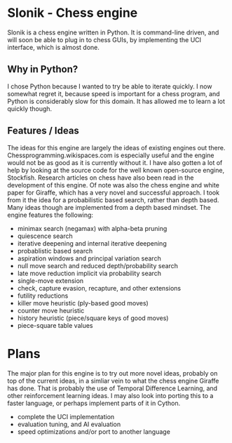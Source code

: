# Slonik - Chess engine
Slonik is a chess engine written in Python. It is command-line driven, and will soon be able to plug in to chess GUIs, by implementing the UCI interface, which is almost done.

## Why in Python?
I chose Python because I wanted to try be able to iterate quickly. I now somewhat regret it, because speed is important for a chess program, and Python is considerably slow for this domain. It has allowed me to learn a lot quickly though.

## Features / Ideas
The ideas for this engine are largely the ideas of existing engines out there. Chessprogramming.wikispaces.com is especially useful and the engine would not be as good as it is currently without it. I have also gotten a lot of help by looking at the source code for the well known open-source engine, Stockfish. Research articles on chess have also been read in the development of this engine. Of note was also the chess engine and white paper for Giraffe, which has a very novel and successful approach. I took from it the idea for a probabilistic based search, rather than depth based. Many ideas though are implemented from a depth based mindset. The engine features the following:

- minimax search (negamax) with alpha-beta pruning
- quiescence search
- iterative deepening and internal iterative deepening
- probablistic based search
- aspiration windows and principal variation search
- null move search and reduced depth/probability search
- late move reduction implicit via probability search
- single-move extension
- check, capture evasion, recapture, and other extensions
- futility reductions
- killer move heuristic (ply-based good moves)
- counter move heuristic
- history heuristic (piece/square keys of good moves)
- piece-square table values

# Plans
The major plan for this engine is to try out more novel ideas, probably on top of the current ideas, in a simliar vein to what the chess engine Giraffe has done. That is probably the use of Temporal Difference Learning, and other reinforcement learning ideas. I may also look into porting this to a faster language, or perhaps implement parts of it in Cython.

- complete the UCI implementation
- evaluation tuning, and AI evaluation
- speed optimizations and/or port to another language
